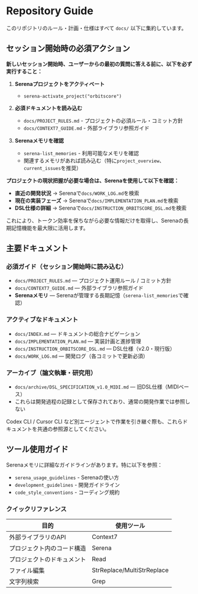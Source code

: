 # Repository Guide

このリポジトリのルール・計画・仕様はすべて `docs/` 以下に集約しています。

## セッション開始時の必須アクション

**新しいセッション開始時、ユーザーからの最初の質問に答える前に、以下を必ず実行すること：**

1. **Serenaプロジェクトをアクティベート**
   - `serena-activate_project("orbitscore")`

2. **必須ドキュメントを読み込む**
   - `docs/PROJECT_RULES.md` - プロジェクトの必須ルール・コミット方針
   - `docs/CONTEXT7_GUIDE.md` - 外部ライブラリ参照ガイド

3. **Serenaメモリを確認**
   - `serena-list_memories` - 利用可能なメモリを確認
   - 関連するメモリがあれば読み込む（特に`project_overview`、`current_issues`を推奨）

**プロジェクトの現状把握が必要な場合は、Serenaを使用して以下を確認：**
- **直近の開発状況** → Serenaで`docs/WORK_LOG.md`を検索
- **現在の実装フェーズ** → Serenaで`docs/IMPLEMENTATION_PLAN.md`を検索
- **DSL仕様の詳細** → Serenaで`docs/INSTRUCTION_ORBITSCORE_DSL.md`を検索

これにより、トークン効率を保ちながら必要な情報だけを取得し、Serenaの長期記憶機能を最大限に活用します。

## 主要ドキュメント

### 必須ガイド（セッション開始時に読み込む）
- `docs/PROJECT_RULES.md` — プロジェクト運用ルール / コミット方針
- `docs/CONTEXT7_GUIDE.md` — 外部ライブラリ参照ガイド
- **Serenaメモリ** — Serenaが管理する長期記憶（`serena-list_memories`で確認）

### アクティブなドキュメント
- `docs/INDEX.md` — ドキュメントの総合ナビゲーション
- `docs/IMPLEMENTATION_PLAN.md` — 実装計画と進捗管理
- `docs/INSTRUCTION_ORBITSCORE_DSL.md` — DSL仕様（v2.0・現行版）
- `docs/WORK_LOG.md` — 開発ログ（各コミットで更新必須）

### アーカイブ（論文執筆・研究用）
- `docs/archive/DSL_SPECIFICATION_v1.0_MIDI.md` — 旧DSL仕様（MIDIベース）
- これらは開発過程の記録として保存されており、通常の開発作業では参照しない

Codex CLI / Cursor CLI など別エージェントで作業を引き継ぐ際も、これらドキュメントを共通の参照源としてください。

## ツール使用ガイド

Serenaメモリに詳細なガイドラインがあります。特に以下を参照：
- `serena_usage_guidelines` - Serenaの使い方
- `development_guidelines` - 開発ガイドライン
- `code_style_conventions` - コーディング規約

### クイックリファレンス

| 目的 | 使用ツール |
|------|-----------|
| 外部ライブラリのAPI | Context7 |
| プロジェクト内のコード構造 | Serena |
| プロジェクトのドキュメント | Read |
| ファイル編集 | StrReplace/MultiStrReplace |
| 文字列検索 | Grep |